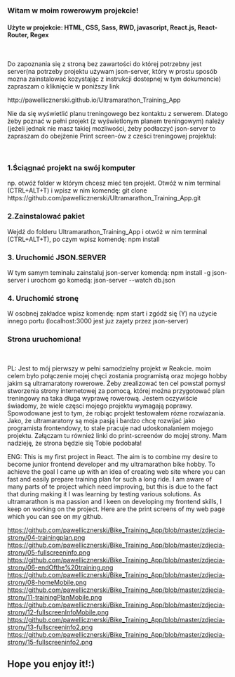 <h3>Witam w moim rowerowym projekcie!</h3>

<h4>Użyte w projekcie: HTML, CSS, Sass, RWD, javascript, React.js, React-Router, Regex</h4><br/>


<p>Do zapoznania się z stroną bez zawartości do której potrzebny jest server(na potrzeby projektu używam json-server, który w prostu sposób mozna zainstalować kozystając z instrukcji dostepnej w tym dokumencie) zapraszam o kliknięcie w poniższy link<p>
http://pawellicznerski.github.io/Ultramarathon_Training_App
<br/>
<p>Nie da się wyświetlić planu treningowego bez kontaktu z serwerem. Dlatego żeby poznać w pełni projekt (z wyświetlonym planem treningowym) należy (jeżeli jednak nie masz takiej mozliwości, żeby podłaczyć json-server to zapraszam do obejżenie Print screen-ów z cześci treningowej projektu):</p><br/>

<h3>1.Ściągnać projekt na swój komputer</h3>
<p> np. otwóż folder w którym chcesz mieć ten projekt. Otwóż w nim terminal (CTRL+ALT+T) i wpisz w nim komendę: git clone https://github.com/pawellicznerski/Ultramarathon_Training_App.git</p>

<h3>2.Zainstalować pakiet</h3>
<p> Wejdź do folderu Ultramarathon_Training_App i otwóż w nim terminal (CTRL+ALT+T), po czym wpisz komendę: npm install</p>

<h3>3. Uruchomić JSON.SERVER</h3>
<p> W tym samym teminalu zainstaluj json-server komendą: npm install -g json-server i urochom go komedą: json-server --watch db.json</p>

<h3>4. Uruchomić stronę</h3>
<p> W osobnej zakładce wpisz komendę: npm start i zgódź się (Y) na użycie innego portu (localhost:3000 jest juz zajety przez json-server)</p>

<h3>Strona uruchomiona!</h3><br/>

<p>
PL:
Jest to mój pierwszy w pełni samodzielny projekt w Reakcie. moim celem było połączenie mojej chęci zostania programistą oraz mojego hobby jakim są ultramaratony rowerowe.
Żeby zrealizować ten cel powstał pomysł stworzenia strony internetowej za pomocą, której można przygotować plan treningowy na taka długa wyprawę rowerową. Jestem oczywiście świadomy, że wiele częsci mojego projektu wymagają poprawy. Spowodowane jest to tym, że robiąc projekt testowałem rózne rozwiazania.
Jako, że ultramaratony są moja pasją i bardzo chcę rozwijać jako programista frontendowy, to stale pracuje nad udoskonalaniem mojego projektu.
Załączam tu również linki do print-screenów do mojej strony.
Mam nadzieję, że strona będzie się Tobie podobała!
</p>

<p>
ENG:
This is my first project in React. The aim is to combine my desire to become junior frontend developer and my ultramarathon bike hobby.
To achieve the goal I came up with an idea of creating web site where you can fast and easily prepare training plan for such a long ride.
I am aware of many parts of te project which need improving, but this is due to the fact that during making it I was learning by testing various solutions.
As ultramarathon is ma passion and I keen on developing my frontend skills, I keep on working on the project.
Here are the print screens of my web page which you can see on my github.
</p>

https://github.com/pawellicznerski/Bike_Training_App/blob/master/zdjecia-strony/04-trainingplan.png
https://github.com/pawellicznerski/Bike_Training_App/blob/master/zdjecia-strony/05-fullscreeninfo.png
https://github.com/pawellicznerski/Bike_Training_App/blob/master/zdjecia-strony/06-endOfthe%20training.png
https://github.com/pawellicznerski/Bike_Training_App/blob/master/zdjecia-strony/08-homeMobile.png
https://github.com/pawellicznerski/Bike_Training_App/blob/master/zdjecia-strony/11-trainingPlanMobile.png
https://github.com/pawellicznerski/Bike_Training_App/blob/master/zdjecia-strony/12-fullscreenInfoMobile.png
https://github.com/pawellicznerski/Bike_Training_App/blob/master/zdjecia-strony/13-fullscreeninfo2.png
https://github.com/pawellicznerski/Bike_Training_App/blob/master/zdjecia-strony/15-fullscreeninfo2.png

<h2>Hope you enjoy it!:)</h2>
